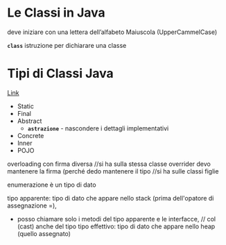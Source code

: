 # Le Classi in Java

deve iniziare con una lettera dell’alfabeto Maiuscola (UpperCammelCase)

**`class`** istruzione per dichiarare una classe

# Tipi di Classi Java

[Link](https://ita.myservername.com/types-classes-java#Class_Types_In_Java_8211_Introduction)

- Static
- Final
- Abstract
    - **`astrazione`** - nascondere i dettagli implementativi
- Concrete
- Inner
- POJO

overloading con firma diversa       //si ha sulla stessa classe
overrider devo mantenere la firma (perché dedo mantenere il tipo //si ha sulle classi figlie

enumerazione è un tipo di dato

tipo apparente: tipo di dato che appare nello stack (prima dell'opatore di assegnazione =),
 - posso chiamare solo i metodi del tipo apparente e le interfacce, // col (cast) anche del tipo
tipo effettivo: tipo di dato che appare nello heap (quello assegnato)
